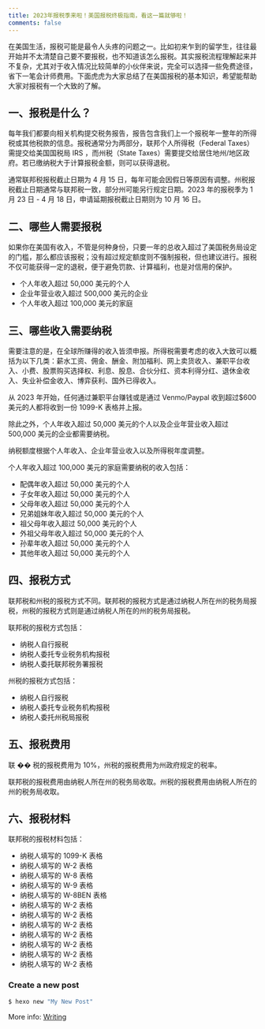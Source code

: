 ```yaml
---
title: 2023年报税季来啦！美国报税终极指南，看这一篇就够啦！
comments: false
---
```


在美国生活，报税可能是最令人头疼的问题之一。比如初来乍到的留学生，往往最开始并不太清楚自己要不要报税，也不知道该怎么报税。其实报税流程理解起来并不复杂，尤其对于收入情况比较简单的小伙伴来说，完全可以选择一些免费途径，省下一笔会计师费用。下面虎虎为大家总结了在美国报税的基本知识，希望能帮助大家对报税有一个大致的了解。

## 一、报税是什么？

每年我们都要向相关机构提交税务报告，报告包含我们上一个报税年一整年的所得税或其他税款的信息。报税通常分为两部分，联邦个人所得税（Federal Taxes）需提交给美国国税局 IRS ，而州税（State Taxes）需要提交给居住地州/地区政府。若已缴纳税大于计算报税金额，则可以获得退税。

通常联邦税报税截止日期为 4 月 15 日，每年可能会因假日等原因有调整。州税报税截止日期通常与联邦税一致，部分州可能另行规定日期。2023 年的报税季为 1 月 23 日 - 4 月 18 日，申请延期报税截止日期则为 10 月 16 日。

## 二、哪些人需要报税

如果你在美国有收入，不管是何种身份，只要一年的总收入超过了美国税务局设定的门槛，那么都应该报税；没有超过规定额度则不强制报税，但也建议进行。报税不仅可能获得一定的退税，便于避免罚款、计算福利，也是对信用的保护。

- 个人年收入超过 50,000 美元的个人
- 企业年营业收入超过 500,000 美元的企业
- 个人年收入超过 100,000 美元的家庭

## 三、哪些收入需要纳税

需要注意的是，在全球所赚得的收入皆须申报。所得税需要考虑的收入大致可以概括为以下几类：薪水工资、佣金、酬金、附加福利、网上卖货收入、兼职平台收入、小费、股票购买选择权、利息、股息、合伙分红、资本利得分红、退休金收入、失业补偿金收入、博弈获利、国外已得收入。

从 2023 年开始，任何通过兼职平台赚钱或是通过 Venmo/Paypal 收到超过$600 美元的人都将收到一份 1099-K 表格并上报。

除此之外，个人年收入超过 50,000 美元的个人以及企业年营业收入超过 500,000 美元的企业都需要纳税。

纳税额度根据个人年收入、企业年营业收入以及所得税年度调整。

个人年收入超过 100,000 美元的家庭需要纳税的收入包括：

- 配偶年收入超过 50,000 美元的个人
- 子女年收入超过 50,000 美元的个人
- 父母年收入超过 50,000 美元的个人
- 兄弟姐妹年收入超过 50,000 美元的个人
- 祖父母年收入超过 50,000 美元的个人
- 外祖父母年收入超过 50,000 美元的个人
- 孙辈年收入超过 50,000 美元的个人
- 其他年收入超过 50,000 美元的个人

## 四、报税方式

联邦税和州税的报税方式不同。联邦税的报税方式是通过纳税人所在州的税务局报税，州税的报税方式则是通过纳税人所在的州的税务局报税。

联邦税的报税方式包括：

- 纳税人自行报税
- 纳税人委托专业税务机构报税
- 纳税人委托联邦税务署报税

州税的报税方式包括：

- 纳税人自行报税
- 纳税人委托专业税务机构报税
- 纳税人委托州税局报税

## 五、报税费用

联 �� 税的报税费用为 10%，州税的报税费用为州政府规定的税率。

联邦税的报税费用由纳税人所在州的税务局收取。州税的报税费用由纳税人所在的州的税务局收取。

## 六、报税材料

联邦税的报税材料包括：

- 纳税人填写的 1099-K 表格
- 纳税人填写的 W-2 表格
- 纳税人填写的 W-8 表格
- 纳税人填写的 W-9 表格
- 纳税人填写的 W-8BEN 表格
- 纳税人填写的 W-2 表格
- 纳税人填写的 W-2 表格
- 纳税人填写的 W-2 表格
- 纳税人填写的 W-2 表格
- 纳税人填写的 W-2 表格
- 纳税人填写的 W-2 表格
- 纳税人填写的 W-2 表格

### Create a new post

```bash
$ hexo new "My New Post"
```

More info: [Writing](https://hexo.io/docs/writing.html)
